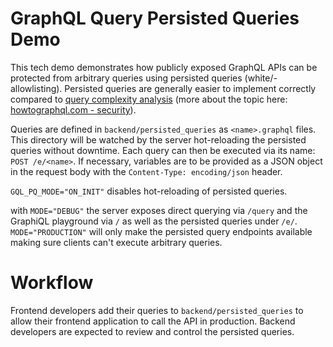 # GraphQL Query Persisted Queries Demo

This tech demo demonstrates how publicly exposed GraphQL APIs can be protected
from arbitrary queries using persisted queries (white/-allowlisting).
Persisted queries are generally easier to implement correctly compared to
[query complexity analysis](https://gqlgen.com/reference/complexity/)
(more about the topic here:
[howtographql.com - security](https://www.howtographql.com/advanced/4-security/)).

Queries are defined in `backend/persisted_queries`
as `<name>.graphql` files. This directory will be watched by the server
hot-reloading the persisted queries without downtime.
Еach query can then be executed via its name: `POST /e/<name>`.
If necessary, variables are to be provided as a JSON object
in the request body with the `Content-Type: encoding/json` header.

`GQL_PQ_MODE="ON_INIT"` disables hot-reloading of persisted queries.

with `MODE="DEBUG"` the server exposes direct querying via `/query` and the
GraphiQL playground via `/` as well as the persisted queries under `/e/`.
`MODE="PRODUCTION"` will only make the persisted query endpoints available
making sure clients can't execute arbitrary queries.

# Workflow 

Frontend developers add their queries to `backend/persisted_queries` to allow their
frontend application to call the API in production. Backend developers
are expected to review and control the persisted queries.
